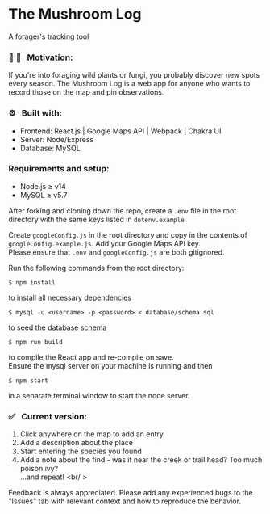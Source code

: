 # The Mushroom Log
A forager's tracking tool

### :mushroom: :herb: &nbsp; Motivation:
If you're into foraging wild plants or fungi, you probably discover new spots every season. The Mushroom Log is a web app for anyone who wants to record those on the map and pin observations.

### :gear: &nbsp; Built with:
- Frontend: React.js | Google Maps API | Webpack | Chakra UI
- Server: Node/Express
- Database: MySQL

### Requirements and setup:
- Node.js ≥ v14
- MySQL ≥ v5.7

After forking and cloning down the repo, create a `.env` file in the root directory with the same keys listed in `dotenv.example` <br />

Create `googleConfig.js` in the root directory and copy in the contents of `googleConfig.example.js`. Add your Google Maps API key. <br />
Please ensure that `.env` and `googleConfig.js` are both gitignored. <br />

Run the following commands from the root directory:
```shell
$ npm install
```
to install all necessary dependencies
```shell
$ mysql -u <username> -p <password> < database/schema.sql
```
to seed the database schema
```shell
$ npm run build
```
to compile the React app and re-compile on save. <br />
Ensure the mysql server on your machine is running and then
```console
$ npm start
```
in a separate terminal window to start the node server.

###  :white_check_mark: &nbsp; Current version:
1. Click anywhere on the map to add an entry
2. Add a description about the place
3. Start entering the species you found
4. Add a note about the find - was it near the creek or trail head? Too much poison ivy? <br />
...and repeat! <br/ >

Feedback is always appreciated. Please add any experienced bugs to the "Issues" tab with relevant context and how to reproduce the behavior.
